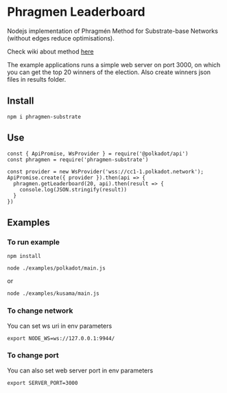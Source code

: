 # Phragmen Leaderboard

Nodejs implementation of Phragmén Method for Substrate-base Networks (without edges reduce optimisations). 

Check wiki about method [here](https://wiki.polkadot.network/docs/en/learn-phragmen)

The example applications runs a simple web server on port 3000, on which you can get the top 20 winners of the election. 
Also create winners json files in results folder.

## Install
`npm i phragmen-substrate`

## Use
```
const { ApiPromise, WsProvider } = require('@polkadot/api')
const phragmen = require('phragmen-substrate')

const provider = new WsProvider('wss://cc1-1.polkadot.network');
ApiPromise.create({ provider }).then(api => {
  phragmen.getLeaderboard(20, api).then(result => {
    console.log(JSON.stringify(result))
  }
})
```


## Examples
### To run example
`npm install`

`node ./examples/polkadot/main.js`

or

`node ./examples/kusama/main.js`

### To change network
You can set ws uri in env parameters

`export NODE_WS=ws://127.0.0.1:9944/`

### To change port
You can also set web server port in env parameters

`export SERVER_PORT=3000`


